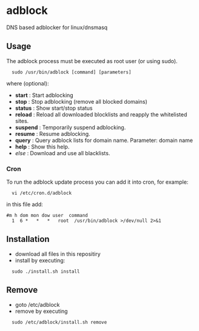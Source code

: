 # adblock
DNS based adblocker for linux/dnsmasq


## Usage
The adblock process must be executed as root user (or using sudo).

`  sudo /usr/bin/adblock [command] [parameters]`

where <command> (optional):
* **start** : Start adblocking
* **stop** : Stop adblocking (remove all blocked domains)
* **status** : Show start/stop status
* **reload** : Reload all downloaded blocklists and reapply the whitelisted sites.
* **suspend** : Temporarily suspend adblocking.
* **resume** : Resume adblocking.
* **query** : Query adblock lists for domain name. Parameter: domain name
* **help** : Show this help.
* _else_ : Download and use all blacklists.


### Cron
To run the adblock update process you can add it into cron, for example:

`  vi /etc/cron.d/adblock`

in this file add:

```
#m h dom mon dow user  command
  1  6 *   *   *   root  /usr/bin/adblock >/dev/null 2>&1
 ```

## Installation
* download all files in this repositiry
* install by executing:

`  sudo ./install.sh install`
  
## Remove
* goto /etc/adblock
* remove by executing

`  sudo /etc/adblock/install.sh remove`
